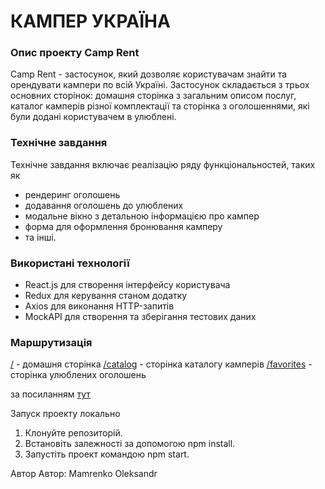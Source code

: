 # КАМПЕР УКРАЇНА

### Опис проекту Camp Rent

Camp Rent - застосунок, який дозволяє користувачам знайти та орендувати кампери
по всій Україні. Застосунок складається з трьох основних сторінок: домашня
сторінка з загальним описом послуг, каталог камперів різної комплектації та
сторінка з оголошеннями, які були додані користувачем в улюблені.

### Технічне завдання

Технічне завдання включає реалізацію ряду функціональностей, таких як

- рендеринг оголошень
- додавання оголошень до улюблених
- модальне вікно з детальною інформацією про кампер
- форма для оформлення бронювання камперу
- та інші.

### Використані технології

- React.js для створення інтерфейсу користувача
- Redux для керування станом додатку
- Axios для виконання HTTP-запитів
- MockAPI для створення та зберігання тестових даних

### Маршрутизація

[/](http://https://mamrenko-alex.github.io/camp_rent/ '/') - домашня сторінка
[/catalog](https://mamrenko-alex.github.io/camp_rent/catalog '/catalog') -
сторінка каталогу камперів
[/favorites](https://mamrenko-alex.github.io/camp_rent/favorites '/favorites') -
сторінка улюблених оголошень

за посиланням [тут](https://mamrenko-alex.github.io/camp_rent/)

Запуск проекту локально

1. Клонуйте репозиторій.
2. Встановіть залежності за допомогою npm install.
3. Запустіть проект командою npm start.

Автор Автор: Mamrenko Oleksandr
